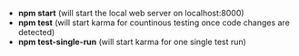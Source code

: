 - **npm start** (will start the local web server on localhost:8000)
- **npm test** (will start karma for countinous testing once code changes are detected)
- **npm test-single-run** (will start karma for one single test run)
